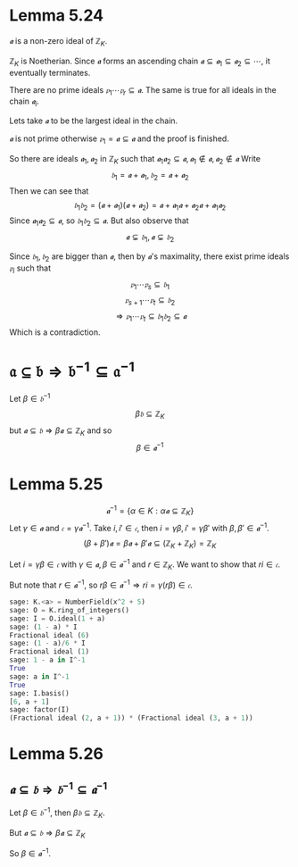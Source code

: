 # Lemma 5.24

$𝖆$ is a non-zero ideal of $ℤ_K$.

$ℤ_K$ is Noetherian.
Since $𝖆$ forms an ascending chain
$𝖆 ⊆ 𝖆_1 ⊆ 𝖆_2 ⊆ ⋯$,
it eventually terminates.

There are no prime ideals $𝔭_1 ⋯ 𝔭_r ⊆ 𝖆$.
The same is true for all ideals in the chain $𝖆_i$.

Lets take $𝖆$ to be the largest ideal in the chain.

$𝖆$ is not prime otherwise $𝔭_1 = 𝖆 ⊆ 𝖆$
and the proof is finished.

So there are ideals $𝖆_1, 𝖆_2$ in $ℤ_K$ such that
$𝖆_1 𝖆_2 ⊆ 𝖆,
𝖆_1 ∉ 𝖆,
𝖆_2 ∉ 𝖆$
Write
$$𝔟_1 = 𝖆 + 𝖆_1,
𝔟_2 = 𝖆 + 𝖆_2$$
Then we can see that
$$𝔟_1 𝔟_2 = (𝖆 + 𝖆_1)(𝖆 + 𝖆_2)
= 𝖆 + 𝖆_1 𝖆 + 𝖆_2 𝖆 + 𝖆_1 𝖆_2$$
Since $𝖆_1 𝖆_2 ⊆ 𝖆$, so
$𝔟_1 𝔟_2 ⊆ 𝖆$.
But also observe that
$$𝖆 ⊊ 𝔟_1, 𝖆 ⊊ 𝔟_2$$

Since $𝔟_1, 𝔟_2$ are bigger than $𝖆$, then by $𝖆$'s maximality,
there exist prime ideals $𝔭_i$ such that
$$𝔭_1 ⋯ 𝔭_s ⊆ 𝔟_1$$
$$𝔭_{s+1} ⋯ 𝔭_t ⊆ 𝔟_2$$
$$⇒ 𝔭_1 ⋯ 𝔭_t ⊆ 𝔟_1 𝔟_2
⊆ 𝖆$$
Which is a contradiction.

# $\mathfrak{a ⊆ b ⇒ b^{-1} ⊆ a^{-1}}$

Let $β ∈ 𝔟^{-1}$
$$β 𝔟 ⊆ ℤ_K$$
but $𝖆 ⊆ 𝔟 ⇒ β 𝖆 ⊆ ℤ_K$ and so
$$β ∈ 𝖆^{-1}$$

# Lemma 5.25

$$𝖆^{-1} = \{ α ∈ K : α 𝖆 ⊆ ℤ_K \}$$
Let $γ ∈ 𝖆$ and $𝔠 = γ 𝖆^{-1}$.
Take $i, i' ∈ 𝔠$, then $i = γ β, i' = γ β'$ with
$β, β' ∈ 𝖆^{-1}$.
$$(β + β') 𝖆 = β 𝖆 + β' 𝖆 ⊆ (ℤ_K + ℤ_K) = ℤ_K$$

Let $i = γ β ∈ 𝔠$ with $γ ∈ 𝖆, β ∈ 𝖆^{-1}$ and $r ∈ ℤ_K$.
We want to show that $ri ∈ 𝔠$.

But note that $r ∈ 𝖆^{-1}$, so $r β ∈ 𝖆^{-1} ⇒ ri = γ (r β) ∈ 𝔠$.

```python
sage: K.<a> = NumberField(x^2 + 5)
sage: O = K.ring_of_integers()
sage: I = O.ideal(1 + a)
sage: (1 - a) * I
Fractional ideal (6)
sage: (1 - a)/6 * I
Fractional ideal (1)
sage: 1 - a in I^-1
True
sage: a in I^-1
True
sage: I.basis()
[6, a + 1]
sage: factor(I)
(Fractional ideal (2, a + 1)) * (Fractional ideal (3, a + 1))
```

# Lemma 5.26

## $𝖆 ⊆ 𝔟 ⇒ 𝔟^{-1} ⊆ 𝖆^{-1}$

Let $β ∈ 𝔟^{-1}$, then $β 𝔟 ⊆ ℤ_K$.

But $𝖆 ⊆ 𝔟 ⇒ β 𝖆 ⊆ ℤ_K$

So $β ∈ 𝖆^{-1}$.

